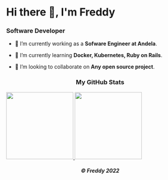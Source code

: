 <h1>Hi there 👋, I'm Freddy</h1>
<h3>Software Developer</h3>

- 🔭 I’m currently working as a **Sofware Engineer at Andela**.

- 🌱 I’m currently learning **Docker, Kubernetes, Ruby on Rails**.

- 👯 I’m looking to collaborate on **Any open source project**.
 <h3 align="center">My GitHub Stats</h3> 

<div>
  <a href="https://github.com/freddykaberuka">
  <img height="180em" src="https://github-readme-stats.vercel.app/api?username=freddykaberuka&show_icons=true&theme=gruvbox&include_all_commits=true&count_private=true"/>
  <img height="180em" src="https://github-readme-stats.vercel.app/api/top-langs/?username=freddykaberuka&layout=compact&langs_count=7&theme=gruvbox"/>
</a>
</div>
<h5 align="center">©️ Freddy 2022</h5>
